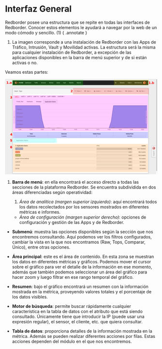 # Interfaz General

Redborder posee una estructura que se repite en todas las interfaces de Redborder. Conocer estos elementos le ayudará a navegar por la web de un modo cómodo y sencillo. (1)
{ .annotate }

1. La imagen corresponde a una instalación de Redborder con las Apps de Tráfico, Intrusión, Vault y Movilidad activas. La estructura será la misma para cualquier instalación de Redborder, a excepción de las aplicaciones disponibles en la barra de menú superior y de si están activas o no.

Veamos estas partes:

![Partes de la ventana de eventos](images/ch03_img003.png)

1. **Barra de menú**: en ella encontrará el acceso directo a todas las secciones de la plataforma Redborder. Se encuentra subdividida en dos áreas diferenciadas según operatividad:
  
    1. *Área de analítica (margen superior izquierdo)*: aquí encontrará todos los datos recolectados por los sensores mostrados en diferentes métricas e informes.
    - *Área de configuración (margen superior derecho)*: opciones de configuración y gestión de las Apps y de Redborder.

- **Submenú**: muestra las opciones disponibles según la sección que nos encontremos consultando. Aquí podemos ver los filtros configurados, cambiar la vista en la que nos encontramos (Raw, Tops, Comparar, Único), entre otras opciones.

- **Área principal**: este es el área de contenido. En esta zona se muestran los datos en diferentes métricas y gráficos. Podemos mover el cursor sobre el gráfico para ver el detalle de la información en ese momento, además que también podemos seleccionar un área del gráfico para hacer zoom y luego filtrar en ese rango temporal del gráfico.

- **Resumen**: bajo el gráfico encontrará un resumen con la información mostrada en la métrica, proveyendo valores totales y el porcentaje de los datos visibles.

- **Motor de búsqueda**: permite buscar rápidamente cualquier característica en la tabla de datos con el atributo que está siendo consultado. Únicamente tiene que introducir la IP (puede usar una expresión regular), el sensor, el cliente, etc. que quiera consultar.

- **Tabla de datos**: proporciona detalles de la información mostrada en la métrica. Además se pueden realizar diferentes acciones por filas. Estas acciones dependen del módulo en el que nos encontremos.
